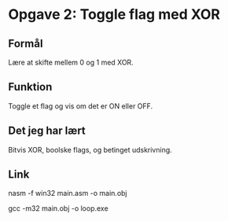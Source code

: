 # Opgave 2: Toggle flag med XOR

## Formål
Lære at skifte mellem 0 og 1 med XOR.

## Funktion
Toggle et flag og vis om det er ON eller OFF.

## Det jeg har lært
Bitvis XOR, boolske flags, og betinget udskrivning.

## Link
nasm -f win32 main.asm -o main.obj

gcc -m32 main.obj -o loop.exe
